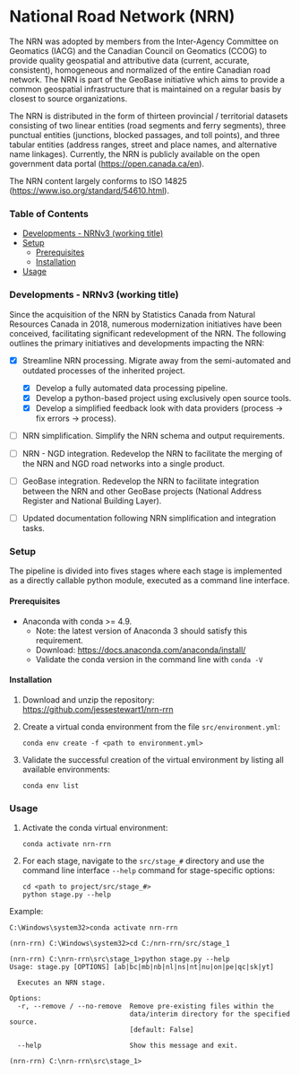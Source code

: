 # National Road Network (NRN)

The NRN was adopted by members from the Inter-Agency Committee on Geomatics (IACG) and the Canadian Council on Geomatics
(CCOG) to provide quality geospatial and attributive data (current, accurate, consistent), homogeneous and normalized of
the entire Canadian road network. The NRN is part of the GeoBase initiative which aims to provide a common
geospatial infrastructure that is maintained on a regular basis by closest to source organizations.

The NRN is distributed in the form of thirteen provincial / territorial datasets consisting of two linear entities
(road segments and ferry segments), three punctual entities (junctions, blocked passages, and toll points), and three
tabular entities (address ranges, street and place names, and alternative name linkages). Currently, the NRN is publicly
available on the open government data portal (https://open.canada.ca/en).

The NRN content largely conforms to ISO 14825 (https://www.iso.org/standard/54610.html).

### Table of Contents

- [Developments - NRNv3 (working title)](#developments---nrnv3--working-title-)
- [Setup](#setup)
  * [Prerequisites](#prerequisites)
  * [Installation](#installation)
- [Usage](#usage)

### Developments - NRNv3 (working title)

Since the acquisition of the NRN by Statistics Canada from Natural Resources Canada in 2018, numerous modernization 
initiatives have been conceived, facilitating significant redevelopment of the NRN. The following outlines the primary
initiatives and developments impacting the NRN:

* [X] Streamline NRN processing. Migrate away from the semi-automated and outdated processes of the inherited project.
  * [X] Develop a fully automated data processing pipeline.
  * [X] Develop a python-based project using exclusively open source tools.
  * [X] Develop a simplified feedback look with data providers (process &#8594; fix errors &#8594; process).

* [ ] NRN simplification. Simplify the NRN schema and output requirements.

* [ ] NRN - NGD integration. Redevelop the NRN to facilitate the merging of the NRN and NGD road networks into a single 
product.

* [ ] GeoBase integration. Redevelop the NRN to facilitate integration between the NRN and other GeoBase projects 
(National Address Register and National Building Layer).

* [ ] Updated documentation following NRN simplification and integration tasks.

### Setup

The pipeline is divided into fives stages where each stage is implemented as a directly callable python module, executed 
as a command line interface.

#### Prerequisites

- Anaconda with conda >= 4.9.
  - Note: the latest version of Anaconda 3 should satisfy this requirement.
  - Download: https://docs.anaconda.com/anaconda/install/
  - Validate the conda version in the command line with `conda -V`

#### Installation

1. Download and unzip the repository: https://github.com/jessestewart1/nrn-rrn

2. Create a virtual conda environment from the file `src/environment.yml`:

   `conda env create -f <path to environment.yml>`

3. Validate the successful creation of the virtual environment by listing all available environments:

   `conda env list`

### Usage

1. Activate the conda virtual environment:

   `conda activate nrn-rrn`

2. For each stage, navigate to the `src/stage_#` directory and use the command line interface `--help` command for 
stage-specific options:

   ```
   cd <path to project/src/stage_#>
   python stage.py --help
   ```

Example:

  ```
  C:\Windows\system32>conda activate nrn-rrn
  
  (nrn-rrn) C:\Windows\system32>cd C:/nrn-rrn/src/stage_1
  
  (nrn-rrn) C:\nrn-rrn\src\stage_1>python stage.py --help
  Usage: stage.py [OPTIONS] [ab|bc|mb|nb|nl|ns|nt|nu|on|pe|qc|sk|yt]
  
    Executes an NRN stage.
  
  Options:
    -r, --remove / --no-remove  Remove pre-existing files within the
                                data/interim directory for the specified source.
                                [default: False]
  
    --help                      Show this message and exit.
  
  (nrn-rrn) C:\nrn-rrn\src\stage_1>
  ```
